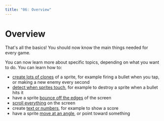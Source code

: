 ```yaml
---
title: "06: Overview"
---
```


# Overview

That's all the basics! You should now know the main things needed for every game.

You can now learn more about specific topics, depending on what you want to do. You can learn how to:

* [create lots of clones](cloning) of a sprite, for example firing a bullet when you tap, or making a new enemy every second
* [detect when sprites touch](collisions), for example to destroy a sprite when a bullet hits it
* have a sprite [bounce off the edges](bouncing) of the screen
* [scroll everything](scrolling) on the screen
* create [text or numbers](scoring), for example to show a score
* have a sprite [move at an angle](angles), or point toward something


